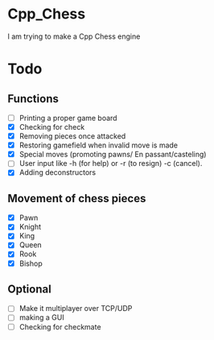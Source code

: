 # Cpp_Chess
 I am trying to make a Cpp Chess engine 
# Todo
## Functions
- [ ] Printing a proper game board
- [x] Checking for check
- [x] Removing pieces once attacked
- [x] Restoring gamefield when invalid move is made
- [x] Special moves (promoting pawns/ En passant/casteling)
- [ ] User input like -h (for help) or -r (to resign) -c (cancel).
- [x] Adding deconstructors

## Movement of chess pieces 

- [x] Pawn
- [x] Knight
- [x] King 
- [x] Queen 
- [x] Rook 
- [x] Bishop

## Optional 
- [ ] Make it multiplayer over TCP/UDP
- [ ] making a GUI
- [ ] Checking for checkmate

